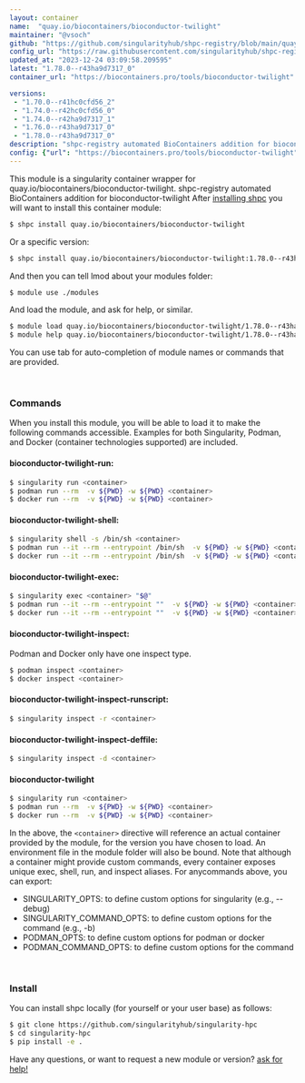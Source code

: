 ```yaml
---
layout: container
name:  "quay.io/biocontainers/bioconductor-twilight"
maintainer: "@vsoch"
github: "https://github.com/singularityhub/shpc-registry/blob/main/quay.io/biocontainers/bioconductor-twilight/container.yaml"
config_url: "https://raw.githubusercontent.com/singularityhub/shpc-registry/main/quay.io/biocontainers/bioconductor-twilight/container.yaml"
updated_at: "2023-12-24 03:09:58.209595"
latest: "1.78.0--r43ha9d7317_0"
container_url: "https://biocontainers.pro/tools/bioconductor-twilight"

versions:
 - "1.70.0--r41hc0cfd56_2"
 - "1.74.0--r42hc0cfd56_0"
 - "1.74.0--r42ha9d7317_1"
 - "1.76.0--r43ha9d7317_0"
 - "1.78.0--r43ha9d7317_0"
description: "shpc-registry automated BioContainers addition for bioconductor-twilight"
config: {"url": "https://biocontainers.pro/tools/bioconductor-twilight", "maintainer": "@vsoch", "description": "shpc-registry automated BioContainers addition for bioconductor-twilight", "latest": {"1.78.0--r43ha9d7317_0": "sha256:c20e9b1a587ccc6f536858c5f201040c71f0a48ad49f739a305feb063cf8613d"}, "tags": {"1.70.0--r41hc0cfd56_2": "sha256:85a3e35535a9c21b1c26e8118383160b96d6c1595e9da612df71a64317bee280", "1.74.0--r42hc0cfd56_0": "sha256:d71deb42fdee884471ae6ecaecded1e5b56953e918a8a5b827d22130d406514a", "1.74.0--r42ha9d7317_1": "sha256:d00cfc406ec0140ab23a7f14b9476c484c0bdd984babbe4ad6e85eb7312d4e4f", "1.76.0--r43ha9d7317_0": "sha256:24023e8a33a061d4581f9c08cefcb85122611426e7c582d98369c20dbb0a0d2d", "1.78.0--r43ha9d7317_0": "sha256:c20e9b1a587ccc6f536858c5f201040c71f0a48ad49f739a305feb063cf8613d"}, "docker": "quay.io/biocontainers/bioconductor-twilight"}
---
```


This module is a singularity container wrapper for quay.io/biocontainers/bioconductor-twilight.
shpc-registry automated BioContainers addition for bioconductor-twilight
After [installing shpc](#install) you will want to install this container module:


```bash
$ shpc install quay.io/biocontainers/bioconductor-twilight
```

Or a specific version:

```bash
$ shpc install quay.io/biocontainers/bioconductor-twilight:1.78.0--r43ha9d7317_0
```

And then you can tell lmod about your modules folder:

```bash
$ module use ./modules
```

And load the module, and ask for help, or similar.

```bash
$ module load quay.io/biocontainers/bioconductor-twilight/1.78.0--r43ha9d7317_0
$ module help quay.io/biocontainers/bioconductor-twilight/1.78.0--r43ha9d7317_0
```

You can use tab for auto-completion of module names or commands that are provided.

<br>

### Commands

When you install this module, you will be able to load it to make the following commands accessible.
Examples for both Singularity, Podman, and Docker (container technologies supported) are included.

#### bioconductor-twilight-run:

```bash
$ singularity run <container>
$ podman run --rm  -v ${PWD} -w ${PWD} <container>
$ docker run --rm  -v ${PWD} -w ${PWD} <container>
```

#### bioconductor-twilight-shell:

```bash
$ singularity shell -s /bin/sh <container>
$ podman run --it --rm --entrypoint /bin/sh  -v ${PWD} -w ${PWD} <container>
$ docker run --it --rm --entrypoint /bin/sh  -v ${PWD} -w ${PWD} <container>
```

#### bioconductor-twilight-exec:

```bash
$ singularity exec <container> "$@"
$ podman run --it --rm --entrypoint ""  -v ${PWD} -w ${PWD} <container> "$@"
$ docker run --it --rm --entrypoint ""  -v ${PWD} -w ${PWD} <container> "$@"
```

#### bioconductor-twilight-inspect:

Podman and Docker only have one inspect type.

```bash
$ podman inspect <container>
$ docker inspect <container>
```

#### bioconductor-twilight-inspect-runscript:

```bash
$ singularity inspect -r <container>
```

#### bioconductor-twilight-inspect-deffile:

```bash
$ singularity inspect -d <container>
```



#### bioconductor-twilight

```bash
$ singularity run <container>
$ podman run --rm  -v ${PWD} -w ${PWD} <container>
$ docker run --rm  -v ${PWD} -w ${PWD} <container>
```


In the above, the `<container>` directive will reference an actual container provided
by the module, for the version you have chosen to load. An environment file in the
module folder will also be bound. Note that although a container
might provide custom commands, every container exposes unique exec, shell, run, and
inspect aliases. For anycommands above, you can export:

 - SINGULARITY_OPTS: to define custom options for singularity (e.g., --debug)
 - SINGULARITY_COMMAND_OPTS: to define custom options for the command (e.g., -b)
 - PODMAN_OPTS: to define custom options for podman or docker
 - PODMAN_COMMAND_OPTS: to define custom options for the command

<br>

### Install

You can install shpc locally (for yourself or your user base) as follows:

```bash
$ git clone https://github.com/singularityhub/singularity-hpc
$ cd singularity-hpc
$ pip install -e .
```

Have any questions, or want to request a new module or version? [ask for help!](https://github.com/singularityhub/singularity-hpc/issues)